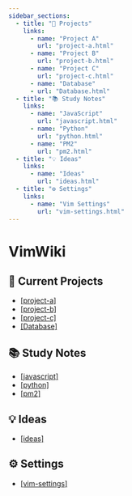 ```yaml
---
sidebar_sections:
  - title: "📝 Projects"
    links:
      - name: "Project A"
        url: "project-a.html"
      - name: "Project B"
        url: "project-b.html"
      - name: "Project C"
        url: "project-c.html"
      - name: "Database"
      - url: "Database.html"
  - title: "📚 Study Notes"
    links:
      - name: "JavaScript"
        url: "javascript.html"
      - name: "Python"
        url: "python.html"
      - name: "PM2"
        url: "pm2.html"
  - title: "💡 Ideas"
    links:
      - name: "Ideas"
        url: "ideas.html"
  - title: "⚙️ Settings"
    links:
      - name: "Vim Settings"
        url: "vim-settings.html"
---
```


# VimWiki

## 📝 Current Projects
* [[project-a]](../html/project-a.html)
* [[project-b]](../html/project-b.html)
* [[project-c]](../html/projcet-c.html)
* [[Database]](../html/Database.html)

## 📚 Study Notes
* [[javascript]](../html/javascript.html)
* [[python]](../html/python.html)
* [[pm2]](../html/pm2.html)

## 💡 Ideas
* [[ideas]](../html/ideas.html)

## ⚙️ Settings
* [[vim-settings]](../html/vim-settings.html)
